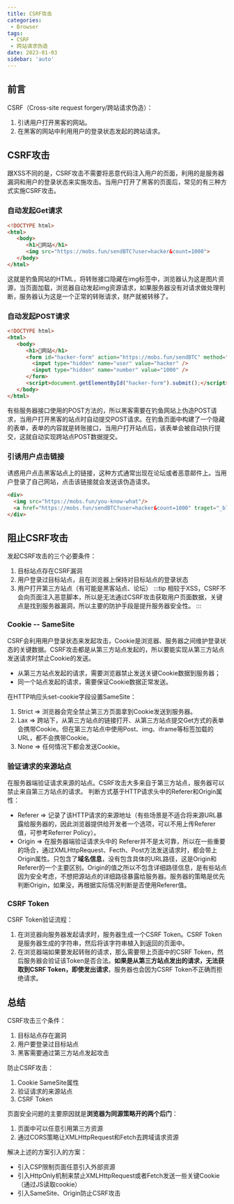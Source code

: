 ```yaml
---
title: CSRF攻击
categories:
 - Browser
tags:
 - CSRF
 - 跨站请求伪造
date: 2023-01-03
sidebar: 'auto'
---
```


## 前言
CSRF（Cross-site request forgery/跨站请求伪造）：
1. 引诱用户打开黑客的网站。
2. 在黑客的网站中利用用户的登录状态发起的跨站请求。

## CSRF攻击
跟XSS不同的是，CSRF攻击不需要将恶意代码注入用户的页面，利用的是服务器漏洞和用户的登录状态来实施攻击。当用户打开了黑客的页面后，常见的有三种方式实施CSRF攻击。

### 自动发起Get请求
```html
<!DOCTYPE html>
<html>
   <body>
      <h1>🎣网站</h1>
      <img src="https://mobs.fun/sendBTC?user=hacker&count=1000">
   </body>
</html>
```
这就是钓鱼网站的HTML，将转账接口隐藏在img标签中，浏览器认为这是图片资源，当页面加载，浏览器自动发起img资源请求，如果服务器没有对请求做处理判断，服务器认为这是一个正常的转账请求，财产就被转移了。

### 自动发起POST请求
```html
<!DOCTYPE html>
<html>
   <body>
      <h1>🎣网站</h1>
      <form id="hacker-form" action="https://mobs.fun/sendBTC" method="POST">
        <input type="hidden" name="user" value="hacker" />
        <input type="hidden" name="number" value="1000" />
      </form>
      <script>document.getElementById("hacker-form").submit();</script>
   </body>
</html>
```
有些服务器接口使用的POST方法的，所以黑客需要在钓鱼网站上伪造POST请求，当用户打开黑客的站点时自动提交POST请求。在钓鱼页面中构建了一个隐藏的表单，表单的内容就是转账接口，当用户打开站点后，该表单会被自动执行提交，这就自动实现跨站点POST数据提交。

### 引诱用户点击链接
诱惑用户点击黑客站点上的链接，这种方式通常出现在论坛或者恶意邮件上。当用户登录了自己网站，点击该链接就会发送该伪造请求。
```html
<div>
  <img src="https://mobs.fun/you-know-what"/>
  <a href="https://mobs.fun/sendBTC?user=hacker&count=1000" traget="_blank">点击在线观看</a>
</div>
```

## 阻止CSRF攻击
发起CSRF攻击的三个必要条件：
1. 目标站点存在CSRF漏洞
2. 用户登录过目标站点，且在浏览器上保持对目标站点的登录状态
3. 用户打开第三方站点（有可能是黑客站点、论坛）
:::tip
相较于XSS，CSRF不会向页面注入恶意脚本，所以是无法通过CSRF攻击获取用户页面数据，关键点是找到服务器漏洞，所以主要的防护手段是提升服务器安全性。
:::

### Cookie -- SameSite
CSRF会利用用户登录状态来发起攻击，Cookie是浏览器、服务器之间维护登录状态的关键数据。CSRF攻击都是从第三方站点发起的，所以要能实现从第三方站点发送请求时禁止Cookie的发送。<br/>
* 从第三方站点发起的请求，需要浏览器禁止发送关键Cookie数据到服务器；
* 同一个站点发起的请求，需要保证Cookie数据正常发送。

在HTTP响应头set-cookie字段设置SameSite：
1. Strict => 浏览器会完全禁止第三方页面拿到Cookie发送到服务器。
2. Lax => 跨站下，从第三方站点的链接打开、从第三方站点提交Get方式的表单会携带Cookie。但在第三方站点中使用Post、img、iframe等标签加载的URL，都不会携带Cookie。
3. None => 任何情况下都会发送Cookie。

### 验证请求的来源站点
在服务器端验证请求来源的站点。CSRF攻击大多来自于第三方站点，服务器可以禁止来自第三方站点的请求。
判断方式基于HTTP请求头中的Referer和Origin属性：
* Referer => 记录了该HTTP请求的来源地址（有些场景是不适合将来源URL暴露给服务器的，因此浏览器提供给开发者一个选项，可以不用上传Referer值，可参考Referrer Policy）。
* Origin => 在服务器端验证请求头中的 Referer并不是太可靠，所以在一些重要的场合，通过XMLHttpRequest、Fecth、Post方法发送请求时，都会带上Origin属性。只包含了**域名信息**，没有包含具体的URL路径，这是Origin和Referer的一个主要区别。Origin的值之所以不包含详细路径信息，是有些站点因为安全考虑，不想把源站点的详细路径暴露给服务器。服务器的策略是优先判断Origin，如果没，再根据实际情况判断是否使用Referer值。

### CSRF Token
CSRF Token验证流程：
1. 在浏览器向服务器发起请求时，服务器生成一个CSRF Token。CSRF Token是服务器生成的字符串，然后将该字符串植入到返回的页面中。
2. 在浏览器端如果要发起转账的请求，那么需要带上页面中的CSRF Token，然后服务器会验证该Token是否合法。**如果是从第三方站点发出的请求，无法获取到CSRF Token，即使发出请求**，服务器也会因为CSRF Token不正确而拒绝请求。

## 总结
CSRF攻击三个条件：
1. 目标站点存在漏洞
2. 用户要登录过目标站点
3. 黑客需要通过第三方站点发起攻击

防止CSRF攻击：
1. Cookie SameSite属性
2. 验证请求的来源站点
3. CSRF Token

页面安全问题的主要原因就是**浏览器为同源策略开的两个后门**：
1. 页面中可以任意引用第三方资源
2. 通过CORS策略让XMLHttpRequest和Fetch去跨域请求资源

解决上述的方案引入的方案：
* 引入CSP限制页面任意引入外部资源
* 引入HttpOnly机制来禁止XMLHttpRequest或者Fetch发送一些关键Cookie（通过JS读取cookie）
* 引入SameSite、Origin防止CSRF攻击
